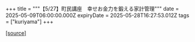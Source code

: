 +++
title = """【5/27】町民講座　幸せお金力を鍛える家計管理"""
date = 2025-05-09T06:00:00.000Z
expiryDate = 2025-05-28T16:27:53.012Z
tags = ["kuriyama"]
+++


[[source]](https://www.town.kuriyama.hokkaido.jp/site/tyouminkouza/31702.html)
